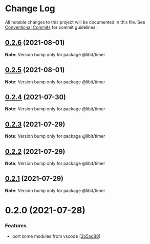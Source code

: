 # Change Log

All notable changes to this project will be documented in this file.
See [Conventional Commits](https://conventionalcommits.org) for commit guidelines.

## [0.2.6](https://gitr.net/mindary/libit/compare/@libit/timer@0.2.5...@libit/timer@0.2.6) (2021-08-01)

**Note:** Version bump only for package @libit/timer





## [0.2.5](https://gitr.net/mindary/libit/compare/@libit/timer@0.2.4...@libit/timer@0.2.5) (2021-08-01)

**Note:** Version bump only for package @libit/timer





## [0.2.4](https://gitr.net/mindary/libit/compare/@libit/timer@0.2.3...@libit/timer@0.2.4) (2021-07-30)

**Note:** Version bump only for package @libit/timer





## [0.2.3](https://gitr.net/mindary/libit/compare/@libit/timer@0.2.2...@libit/timer@0.2.3) (2021-07-29)

**Note:** Version bump only for package @libit/timer





## [0.2.2](https://gitr.net/mindary/libit/compare/@libit/timer@0.2.1...@libit/timer@0.2.2) (2021-07-29)

**Note:** Version bump only for package @libit/timer





## [0.2.1](https://gitr.net/mindary/libit/compare/@libit/timer@0.2.0...@libit/timer@0.2.1) (2021-07-29)

**Note:** Version bump only for package @libit/timer





# 0.2.0 (2021-07-28)


### Features

* port some modules from vscode ([3b5ad88](https://gitr.net/mindary/libit/commits/3b5ad8847e216734301b1c1bd2a8a81994f3c1c1))
